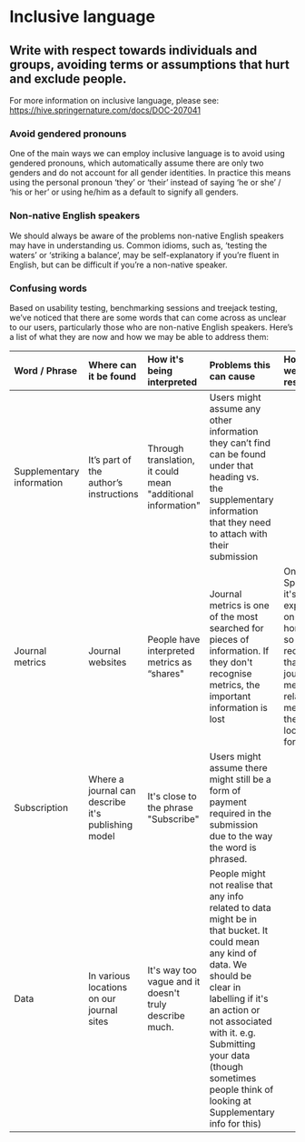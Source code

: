 # Inclusive language
 
## Write with respect towards individuals and groups, avoiding terms or assumptions that hurt and exclude people.
 
For more information on inclusive language, please see:
https://hive.springernature.com/docs/DOC-207041
 
### Avoid gendered pronouns

One of the main ways we can employ inclusive language is to avoid using gendered pronouns, which automatically assume there are only two genders and do not account for all gender identities. In practice this means using the personal pronoun ‘they’ or ‘their’ instead of saying ‘he or she’ / ‘his or her’ or using he/him as a default to signify all genders.

### Non-native English speakers

We should always be aware of the problems non-native English speakers may have in understanding us. Common idioms, such as, ‘testing the waters’ or ‘striking a balance’, may be self-explanatory if you’re fluent in English, but can be difficult if you’re a non-native speaker.

### Confusing words

Based on usability testing, benchmarking sessions and treejack testing, we’ve noticed that there are some words that can come across as unclear to our users, particularly those who are non-native English speakers. Here’s a list of what they are now and how we may be able to address them:

Word / Phrase | Where can it be found | How it's being interpreted | Problems this can cause | How will we resolve it
:------------ | :---------------------|:---------------------------|:------------------------|:----------------------
Supplementary information | It’s part of the author’s instructions                | Through translation, it could mean "additional information" | Users might assume any other information they can’t find can be found under that heading vs. the supplementary information that they need to attach with their submission
Journal metrics           | Journal websites                                      | People have interpreted metrics as “shares"                 | Journal metrics is one of the most searched for pieces of information. If they don't recognise metrics, the important information is lost | On Springer, it's exposed on the homepage so people recognise that journal metrics is related to metrics they're looking for.
Subscription              | Where a journal can describe it's publishing model    | It's close to the phrase "Subscribe"                                                                                                      | Users might assume there might still be a form of payment required in the submission due to the way the word is phrased. 
Data                      | In various locations on our journal sites             | It's way too vague and it doesn't truly describe much.      | People might not realise that any info related to data might be in that bucket. It could mean any kind of data. We should be clear in labelling if it's an action or not associated with it. e.g. Submitting your data (though sometimes people think of looking at Supplementary info for this)
